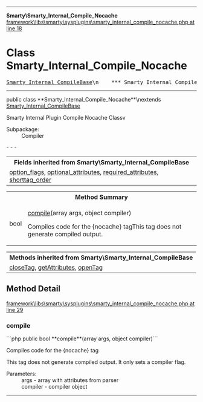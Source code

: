 - - -

**Smarty\Smarty_Internal_Compile_Nocache**
<a href="https://github.com/JeyDotC/Hirudo-docs/blob/master/source/framework/libs/smarty/sysplugins/smarty_internal_compile_nocache.php.md#line18" class="location">framework\libs\smarty\sysplugins\smarty_internal_compile_nocache.php at line 18</a>

# Class Smarty_Internal_Compile_Nocache #

<pre class="tree"><a href="https://github.com/JeyDotC/Hirudo-docs/blob/master/smarty/smarty_internal_compilebase.html">Smarty_Internal_CompileBase</a>\n    *** Smarty_Internal_Compile_Nocache **\n</pre>

- - -

<p class="signature">public  class **Smarty_Internal_Compile_Nocache**\nextends <a href="https://github.com/JeyDotC/Hirudo-docs/blob/master/smarty/smarty_internal_compilebase.html">Smarty_Internal_CompileBase</a>

</p>

<div class="comment" id="overview_description"><p>Smarty Internal Plugin Compile Nocache Classv</p></div>

<dl>
<dt>Subpackage:</dt>
<dd>Compiler</dd>
</dl>
- - -

<table class="inherit">
<tr><th colspan="2">Fields inherited from Smarty\Smarty_Internal_CompileBase</th></tr>
<tr><td><a href="https://github.com/JeyDotC/Hirudo-docs/blob/master/smarty/smarty_internal_compilebase.html#option_flags">option_flags</a>, <a href="https://github.com/JeyDotC/Hirudo-docs/blob/master/smarty/smarty_internal_compilebase.html#optional_attributes">optional_attributes</a>, <a href="https://github.com/JeyDotC/Hirudo-docs/blob/master/smarty/smarty_internal_compilebase.html#required_attributes">required_attributes</a>, <a href="https://github.com/JeyDotC/Hirudo-docs/blob/master/smarty/smarty_internal_compilebase.html#shorttag_order">shorttag_order</a></td></tr></table>

<table id="summary_method">
<tr><th colspan="2">Method Summary</th></tr>
<tr>
<td class="type"> bool</td>
<td class="description"><p class="name"><a href="#compile()">compile</a>(array args, object compiler)</p><p class="description">Compiles code for the {nocache} tagThis tag does not generate compiled output. </p></td>
</tr>
</table>

<table class="inherit">
<tr><th colspan="2">Methods inherited from Smarty\Smarty_Internal_CompileBase</th></tr>
<tr><td><a href="https://github.com/JeyDotC/Hirudo-docs/blob/master/smarty/smarty_internal_compilebase.html#closeTag()">closeTag</a>, <a href="https://github.com/JeyDotC/Hirudo-docs/blob/master/smarty/smarty_internal_compilebase.html#getAttributes()">getAttributes</a>, <a href="https://github.com/JeyDotC/Hirudo-docs/blob/master/smarty/smarty_internal_compilebase.html#openTag()">openTag</a></td></tr></table>

<h2 id="detail_method">Method Detail</h2>
<a href="https://github.com/JeyDotC/Hirudo-docs/blob/master/source/framework/libs/smarty/sysplugins/smarty_internal_compile_nocache.php.md#line29" class="location">framework\libs\smarty\sysplugins\smarty_internal_compile_nocache.php at line 29</a>

<h3 id="compile()">compile</h3>
```php
public  bool **compile**(array args, object compiler)```
<div class="details">
<p>Compiles code for the {nocache} tag</p><p>This tag does not generate compiled output. It only sets a compiler flag.</p><dl>
<dt>Parameters:</dt>
<dd>args - array with attributes from parser</dd>
<dd>compiler - compiler object</dd>
</dl>
</div>

- - -


